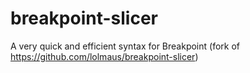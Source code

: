 breakpoint-slicer
=================

A very quick and efficient syntax for Breakpoint (fork of https://github.com/lolmaus/breakpoint-slicer)
